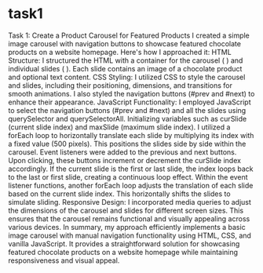 # task1
Task 1: Create a Product Carousel for Featured Products
I created a simple image carousel with navigation buttons to showcase featured chocolate products on a website homepage. Here's how I approached it: HTML Structure: I structured the HTML with a container for the carousel ( ) and individual slides ( ). Each slide contains an image of a chocolate product and optional text content. CSS Styling: I utilized CSS to style the carousel and slides, including their positioning, dimensions, and transitions for smooth animations. I also styled the navigation buttons (#prev and #next) to enhance their appearance. JavaScript Functionality: I employed JavaScript to select the navigation buttons (#prev and #next) and all the slides using querySelector and querySelectorAll. Initializing variables such as curSlide (current slide index) and maxSlide (maximum slide index). I utilized a forEach loop to horizontally translate each slide by multiplying its index with a fixed value (500 pixels). This positions the slides side by side within the carousel. Event listeners were added to the previous and next buttons. Upon clicking, these buttons increment or decrement the curSlide index accordingly. If the current slide is the first or last slide, the index loops back to the last or first slide, creating a continuous loop effect. Within the event listener functions, another forEach loop adjusts the translation of each slide based on the current slide index. This horizontally shifts the slides to simulate sliding. Responsive Design: I incorporated media queries to adjust the dimensions of the carousel and slides for different screen sizes. This ensures that the carousel remains functional and visually appealing across various devices. In summary, my approach efficiently implements a basic image carousel with manual navigation functionality using HTML, CSS, and vanilla JavaScript. It provides a straightforward solution for showcasing featured chocolate products on a website homepage while maintaining responsiveness and visual appeal.
